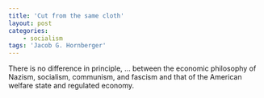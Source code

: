 ```yaml
---
title: 'Cut from the same cloth'
layout: post
categories:
    - socialism
tags: 'Jacob G. Hornberger'
---
```


There is no difference in principle, … between the economic philosophy of Nazism, socialism, communism, and fascism and that of the American welfare state and regulated economy.